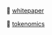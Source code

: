 🧙 [whitepaper](https://github.com/charonAMM/writings/blob/main/whitepaper.pdf)

🌈 [tokenomics](https://github.com/charonAMM/writings/blob/main/CharonTokenomics.pdf)
